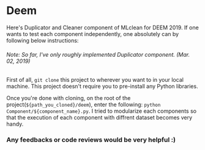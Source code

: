 # Deem

Here's Duplicator and Cleaner component of MLclean for DEEM 2019. If one wants to test each component independently, one absolutely can by following below instructions:
###### Note: So far, I've only roughly implemented Duplicator component. (Mar. 02, 2019)

First of all, `git clone` this project to wherever you want to in your local machine. This project doesn't require you to pre-install any Python libraries.

Once you're done with cloning, on the root of the project(`${path_you_cloned}/deem`), enter the following:
`python Component/${component_name}.py`. I tried to modularize each components so that the execution of each component with diffrent dataset becomes very handy.

### Any feedbacks or code reviews would be very helpful :)
